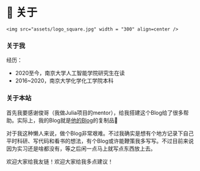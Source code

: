 # 👋 关于

```@raw html
<img src="assets/logo_square.jpg" width = "300" align=center />
```

### 关于我
经历：

- 2020至今，南京大学人工智能学院研究生在读
- 2016~2020，南京大学化学化工学院本科

### 关于本站
首先我要感谢俊哥（我做Julia项目的mentor），给我搭建这个Blog给了很多帮助。实际上，我的Blog就是[他的Blog](https://tianjun.me/)的复制品🤔

对于我这种懒人来说，做个Blog非常艰难。不过我确实是想有个地方记录下自己平时科研、写代码和看书的想法，有个Blog或许能鞭策我多写写。不过目前来说因为实习还是啥都没有，等之后闲一点马上就写点东西放上去。

欢迎大家给我友链！欢迎大家给我多点建议！
